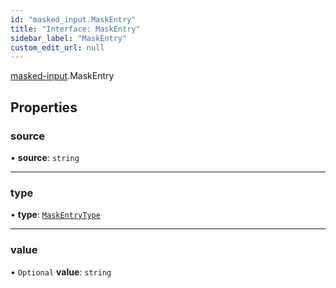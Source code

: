 ```yaml
---
id: "masked_input.MaskEntry"
title: "Interface: MaskEntry"
sidebar_label: "MaskEntry"
custom_edit_url: null
---
```


[masked-input](../modules/masked_input.md).MaskEntry

## Properties

### source

• **source**: `string`

___

### type

• **type**: [`MaskEntryType`](../modules/masked_input.md#maskentrytype)

___

### value

• `Optional` **value**: `string`
